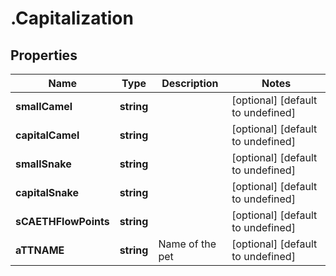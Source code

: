 # .Capitalization

## Properties

|Name | Type | Description | Notes|
|------------ | ------------- | ------------- | -------------|
|**smallCamel** | **string** |  | [optional] [default to undefined]|
|**capitalCamel** | **string** |  | [optional] [default to undefined]|
|**smallSnake** | **string** |  | [optional] [default to undefined]|
|**capitalSnake** | **string** |  | [optional] [default to undefined]|
|**sCAETHFlowPoints** | **string** |  | [optional] [default to undefined]|
|**aTTNAME** | **string** | Name of the pet  | [optional] [default to undefined]|



